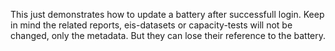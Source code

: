 This just demonstrates how to update a battery after successfull login.
Keep in mind the related reports, eis-datasets or capacity-tests will not be changed, only the metadata. But they can lose their reference to the battery.